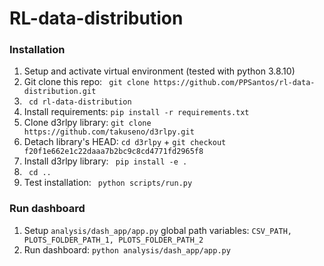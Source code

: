 # RL-data-distribution

### Installation
1) Setup and activate virtual environment (tested with python 3.8.10)
2) Git clone this repo: ``` git clone https://github.com/PPSantos/rl-data-distribution.git```
3) ``` cd rl-data-distribution```
4) Install requirements: ``` pip install -r requirements.txt ```
5) Clone d3rlpy library: ``` git clone https://github.com/takuseno/d3rlpy.git ```
6) Detach library's HEAD: ```cd d3rlpy``` + ```git checkout f20f1e662e1c22daaa7b2bc9c8cd4771fd2965f8```
7) Install d3rlpy library: ``` pip install -e .```
8) ``` cd ..```
9) Test installation: ``` python scripts/run.py```

### Run dashboard
1) Setup ```analysis/dash_app/app.py``` global path variables: ```CSV_PATH, PLOTS_FOLDER_PATH_1, PLOTS_FOLDER_PATH_2```
2) Run dashboard: ```python analysis/dash_app/app.py```
